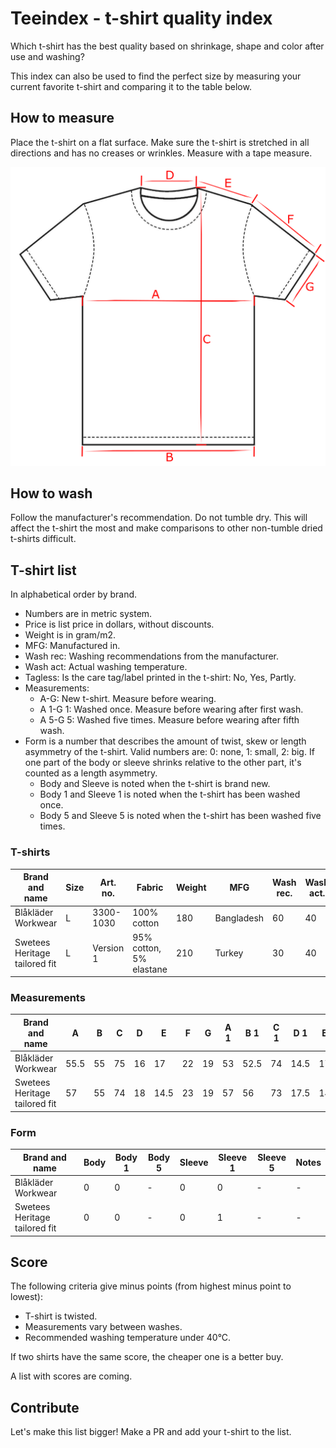 # Teeindex - t-shirt quality index

Which t-shirt has the best quality based on shrinkage, shape and color after use and washing?

This index can also be used to find the perfect size by measuring your current favorite t-shirt and comparing it to the table below.

## How to measure

Place the t-shirt on a flat surface.
Make sure the t-shirt is stretched in all directions and has no creases or wrinkles.
Measure with a tape measure.

![T-shirt](./tshirt.png)

## How to wash

Follow the manufacturer's recommendation.
Do not tumble dry. This will affect the t-shirt the most and make comparisons to other non-tumble dried t-shirts difficult.

## T-shirt list

In alphabetical order by brand.

- Numbers are in metric system.
- Price is list price in dollars, without discounts.
- Weight is in gram/m2.
- MFG: Manufactured in.
- Wash rec: Washing recommendations from the manufacturer.
- Wash act: Actual washing temperature.
- Tagless: Is the care tag/label printed in the t-shirt: No, Yes, Partly.
- Measurements:
  - A-G: New t-shirt. Measure before wearing.
  - A 1-G 1: Washed once. Measure before wearing after first wash.
  - A 5-G 5: Washed five times. Measure before wearing after fifth wash.
- Form is a number that describes the amount of twist, skew or length asymmetry of the t-shirt. Valid numbers are: 0: none, 1: small, 2: big. If one part of the body or sleeve shrinks relative to the other part, it's counted as a length asymmetry.
  - Body and Sleeve is noted when the t-shirt is brand new.
  - Body 1 and Sleeve 1 is noted when the t-shirt has been washed once.
  - Body 5 and Sleeve 5 is noted when the t-shirt has been washed five times.

### T-shirts

| Brand and name                | Size | Art. no.  | Fabric                  | Weight | MFG        | Wash rec. | Wash act. | Price | Color | Tagless | Notes |
| ----------------------------- | ---- | --------- | ----------------------- | ------ | ---------- | --------- | --------- | ----- | ----- | ------- | ----- |
| Blåkläder Workwear            | L    | 3300-1030 | 100% cotton             | 180    | Bangladesh | 60        | 40        | $17   | Black | No      | -     |
| Swetees Heritage tailored fit | L    | Version 1 | 95% cotton, 5% elastane | 210    | Turkey     | 30        | 40        | $29   | Black | Yes     | -     |

### Measurements

| Brand and name                | A    | B   | C   | D   | E    | F   | G   | A 1 | B 1  | C 1 | D 1  | E 1  | F 1 | G 1  | A 5 | B 5 | C 5 | D 5 | E 5 | F 5 | G 5 | Notes |
| ----------------------------- | ---- | --- | --- | --- | ---- | --- | --- | --- | ---- | --- | ---- | ---- | --- | ---- | --- | --- | --- | --- | --- | --- | --- | ----- |
| Blåkläder Workwear            | 55.5 | 55  | 75  | 16  | 17   | 22  | 19  | 53  | 52.5 | 74  | 14.5 | 17.5 | 21  | 18   | -   | -   | -   | -   | -   | -   | -   | -     |
| Swetees Heritage tailored fit | 57   | 55  | 74  | 18  | 14.5 | 23  | 19  | 57  | 56   | 73  | 17.5 | 14.5 | 22  | 18.5 | -   | -   | -   | -   | -   | -   | -   | -     |

### Form

| Brand and name                | Body | Body 1 | Body 5 | Sleeve | Sleeve 1 | Sleeve 5 | Notes |
| ----------------------------- | ---- | ------ | ------ | ------ | -------- | -------- | ----- |
| Blåkläder Workwear            | 0    | 0      | -      | 0      | 0        | -        | -     |
| Swetees Heritage tailored fit | 0    | 0      | -      | 0      | 1        | -        | -     |

## Score

The following criteria give minus points (from highest minus point to lowest):

- T-shirt is twisted.
- Measurements vary between washes.
- Recommended washing temperature under 40°C.

If two shirts have the same score, the cheaper one is a better buy.

A list with scores are coming.

## Contribute

Let's make this list bigger! Make a PR and add your t-shirt to the list.
